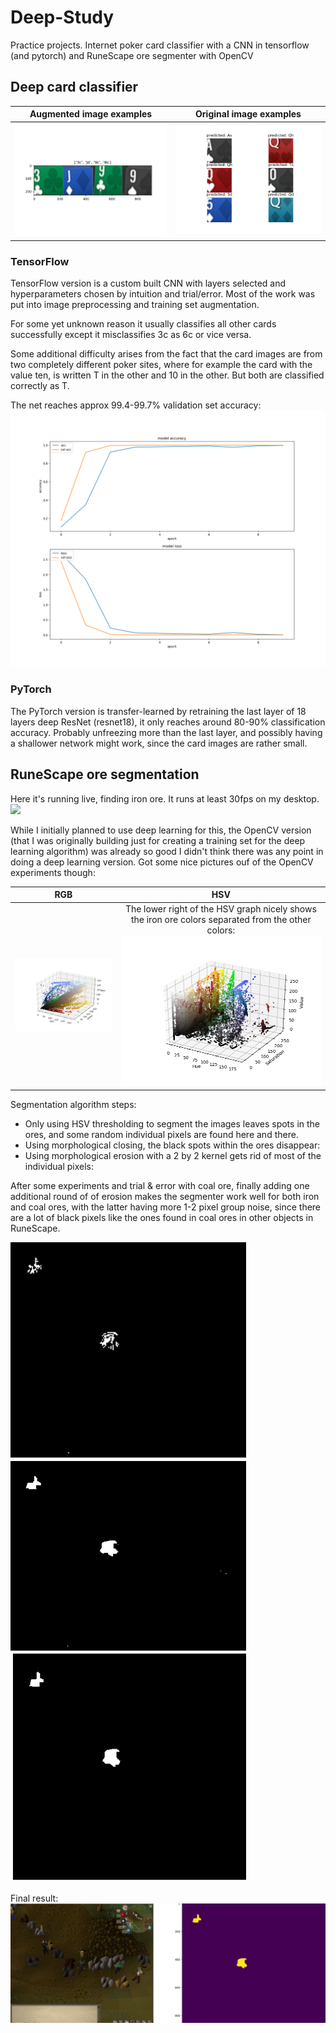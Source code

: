# Deep-Study
Practice projects. Internet poker card classifier with a CNN in tensorflow (and pytorch) and RuneScape ore segmenter with OpenCV

## Deep card classifier

Augmented image examples | Original image examples
:----:|:----:
![](https://github.com/Tsarpf/Deep-Study/raw/master/pytorch%20practice/example_classifications_on_augmentations.png) | ![](https://github.com/Tsarpf/Deep-Study/raw/master/pytorch%20practice/example_validation_classifications.png)

### TensorFlow
TensorFlow version is a custom built CNN with layers selected and hyperparameters chosen by intuition and trial/error. 
Most of the work was put into image preprocessing and training set augmentation.

For some yet unknown reason it usually classifies all other cards successfully except it misclassifies 3c as 6c or vice versa.

Some additional difficulty arises from the fact that the card images are from two completely different poker sites, where for example the card with the value ten, is written T in the other and 10 in the other. But both are classified correctly as T.

The net reaches approx 99.4-99.7% validation set accuracy:
![](https://github.com/Tsarpf/Deep-Study/raw/master/tensorflow%20practice/loss%20figures.png)

### PyTorch
The PyTorch version is transfer-learned by retraining the last layer of 18 layers deep ResNet (resnet18), it only reaches around 80-90% classification accuracy. Probably unfreezing more than the last layer, and possibly having a shallower network might work, since the card images are rather small.


## RuneScape ore segmentation
Here it's running live, finding iron ore. It runs at least 30fps on my desktop.
![](https://github.com/Tsarpf/Deep-Study/raw/master/ore-classifier/runescape.gif)

While I initially planned to use deep learning for this, the OpenCV version (that I was originally building just for creating a training set for the deep learning algorithm) was already so good I didn't think there was any point in doing a deep learning version. Got some nice pictures ouf of the OpenCV experiments though:

RGB | HSV
:----:|:----:
![](https://github.com/Tsarpf/Deep-Study/raw/master/ore-classifier/results/rgb%20scatter%20small.png) | The lower right of the HSV graph nicely shows the iron ore colors separated from the other colors: ![](https://github.com/Tsarpf/Deep-Study/raw/master/ore-classifier/results/hsv%20scatter%20small.png)

Segmentation algorithm steps:
- Only using HSV thresholding to segment the images leaves spots in the ores, and some random individual pixels are found here and there.
- Using morphological closing, the black spots within the ores disappear:
- Using morphological erosion with a 2 by 2 kernel gets rid of most of the individual pixels:

After some experiments and trial & error with coal ore, finally adding one additional round of of erosion makes the segmenter work well  for both iron and coal ores, with the latter having more 1-2 pixel group noise, since there are a lot of black pixels like the ones found in coal ores in other objects in RuneScape.

![](https://github.com/Tsarpf/Deep-Study/raw/master/ore-classifier/results/example-results.png)

Final result:
![](https://github.com/Tsarpf/Deep-Study/raw/master/ore-classifier/results/iron_finder.png)
